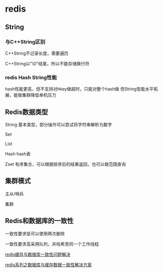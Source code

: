 # redis

## String

### 与C++String区别

C++String不记录长度，需要遍历

C++String以"\0"结尾，所以不能存储换行符

### redis Hash String性能

hash性能更高，但不支持对hkey做超时，只能对整个hash做
但String型能水平拓展，能做集群降低单机压力

## Redis数据类型

String 基本类型，部分操作可以尝试将字符串解析为数字

Set

List

Hash hash表

Zset 有序集合，可以根据排序后的结果返回，也可以做范围查询

## 集群模式

主从/哨兵

集群

## Redis和数据库的一致性

一致性要求低可以使用两次删除

一致性要求高采用队列，并哈希至同一个工作线程

[redis缓存与数据库一致性问题解决](https://blog.csdn.net/qq_27384769/article/details/79499373)

[redis系列之数据库与缓存数据一致性解决方案](https://www.cnblogs.com/cxxjohnson/p/8519616.html)





